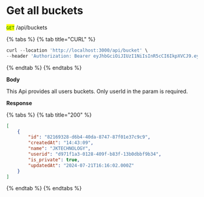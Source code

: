 # Get all buckets

<mark style="color:green;">`GET`</mark> /api/buckets

{% tabs %}
{% tab title="CURL" %}
```javascript
curl --location 'http://localhost:3000/api/bucket' \
--header 'Authorization: Bearer eyJhbGciOiJIUzI1NiIsInR5cCI6IkpXVCJ9.eyJ1c2VybmFtZSI6Im5pa3VuaiIsInVzZXJpZCI6IjY1ZWZkNzIxLWEyYTQtNGRhMS05ZTYxLThkYTIyN2Q5ZTMyNyIsImlhdCI6MTcyMTUzNzI5MSwiZXhwIjoxNzIxNTM4MTkxfQ.bHVJGxVC0EMAdd5xDYHFeKMD9OrtM3v4avCzYWdNk9U'
```
{% endtab %}
{% endtabs %}

**Body**

This Api provides all users buckets. Only userId in the param is required.

**Response**

{% tabs %}
{% tab title="200" %}
```json
[
    {
        "id": "82169328-d6b4-40da-8747-87f01e37c9c9",
        "createdAt": "14:43:09",
        "name": "JKTECHNOLOGY",
        "userid": "d971f1a3-0128-409f-b83f-13b0dbbf9b34",
        "is_private": true,
        "updatedAt": "2024-07-21T16:16:02.000Z"
    }
]
```
{% endtab %}
{% endtabs %}
